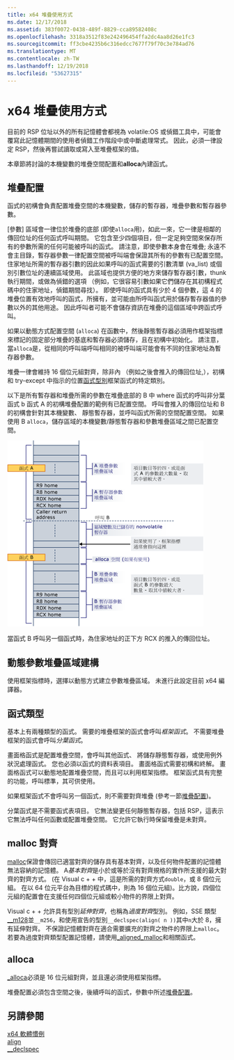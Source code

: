 ```yaml
---
title: x64 堆疊使用方式
ms.date: 12/17/2018
ms.assetid: 383f0072-0438-489f-8829-cca89582408c
ms.openlocfilehash: 3318a3512f83e242496454ffa2dc4aa8d26e1fc3
ms.sourcegitcommit: ff3cbe4235b6c316edcc7677f79f70c3e784ad76
ms.translationtype: MT
ms.contentlocale: zh-TW
ms.lasthandoff: 12/19/2018
ms.locfileid: "53627315"
---
```

# <a name="x64-stack-usage"></a>x64 堆疊使用方式

目前的 RSP 位址以外的所有記憶體會都視為 volatile:OS 或偵錯工具中，可能會覆寫此記憶體期間的使用者偵錯工作階段中或中斷處理常式。 因此，必須一律設定 RSP，然後再嘗試讀取或寫入至堆疊框架的值。

本章節將討論的本機變數的堆疊空間配置和**alloca**內建函式。

## <a name="stack-allocation"></a>堆疊配置

函式的初構會負責配置堆疊空間的本機變數，儲存的暫存器，堆疊參數和暫存器參數。

[參數] 區域會一律位於堆疊的底部 (即使`alloca`用)，如此一來，它一律是相鄰的傳回位址的任何函式呼叫期間。 它包含至少四個項目，但一定足夠空間來保存所有的參數所需的任何可能被呼叫的函式。 請注意，即使參數本身會在堆疊; 永遠不會主目錄，暫存器參數一律配置空間被呼叫端會保證其所有的參數有已配置空間。 住家地址所需的暫存器引數的因此如果呼叫的函式需要的引數清單 (va_list) 或個別引數位址的連續區域使用。 此區域也提供方便的地方來儲存暫存器引數，thunk 執行期間，或做為偵錯的選項 （例如，它很容易引數如果它們儲存在其初構程式碼中的住家地址，偵錯期間尋找）。 即使呼叫的函式具有少於 4 個參數，這 4 的堆疊位置有效地呼叫的函式，所擁有，並可能由所呼叫函式用於儲存暫存器值的參數以外的其他用途。  因此呼叫者可能不會儲存資訊在堆疊的這個區域中跨函式呼叫。

如果以動態方式配置空間 (`alloca`) 在函數中，然後靜態暫存器必須用作框架指標來標記的固定部分堆疊的基底和暫存器必須儲存，且在初構中初始化。 請注意，當`alloca`是，從相同的呼叫端呼叫相同的被呼叫端可能會有不同的住家地址為暫存器參數。

堆疊一律會維持 16 個位元組對齊，除非內 （例如之後會推入的傳回位址,），初構和 try-except 中指示的位置[函式型別](#function-types)框架函式的特定類別。

以下是所有暫存器和堆疊所需的參數在堆疊底部的 B 中 where 函式的呼叫非分葉函式 b 函式 A 的初構堆疊配置的範例有已配置空間。 呼叫會推入的傳回位址和 B 的初構會針對其本機變數、 靜態暫存器，並呼叫函式所需的空間配置空間。 如果使用 B `alloca`，儲存區域的本機變數/靜態暫存器和參數堆疊區域之間已配置空間。

![AMD 轉換範例](../build/media/vcamd_conv_ex_5.png "AMD 轉換範例")

當函式 B 呼叫另一個函式時，為住家地址的正下方 RCX 的推入的傳回位址。

## <a name="dynamic-parameter-stack-area-construction"></a>動態參數堆疊區域建構

使用框架指標時，選擇以動態方式建立參數堆疊區域。 未進行此設定目前 x64 編譯器。

## <a name="function-types"></a>函式類型

基本上有兩種類型的函式。 需要的堆疊框架的函式會呼叫*框架函式*。 不需要堆疊框架的函式會呼叫*分葉函式*。

畫面格函式是配置堆疊空間，會呼叫其他函式、 將儲存靜態暫存器，或使用例外狀況處理函式。 您也必須以函式的資料表項目。 畫面格函式需要初構和終解。 畫面格函式可以動態地配置堆疊空間，而且可以利用框架指標。 框架函式具有完整的功能，呼叫標準，其可供使用。

如果框架函式不會呼叫另一個函式，則不需要對齊堆疊 (參考一節[堆疊配置](#stack-allocation))。

分葉函式是不需要函式表項目。 它無法變更任何靜態暫存器，包括 RSP，這表示它無法呼叫任何函數或配置堆疊空間。 它允許它執行時保留堆疊是未對齊。

## <a name="malloc-alignment"></a>malloc 對齊

[malloc](../c-runtime-library/reference/malloc.md)保證會傳回已適當對齊的儲存具有基本對齊，以及任何物件配置的記憶體無法容納的記憶體。 A*基本對齊*是小於或等於沒有對齊規格的實作所支援的最大對齊的對齊方式。 (在 Visual c + + 中，這是所需的對齊方式`double`，或 8 個位元組。 在以 64 位元平台為目標的程式碼中，則為 16 個位元組)。比方說，四個位元組的配置會在支援任何四個位元組或較小物件的界限上對齊。

Visual c + + 允許具有型別*延伸對齊*，也稱為*過度對齊*型別。 例如，SSE 類型[__m128](../cpp/m128.md)並`__m256`，和使用宣告的型別`__declspec(align( n ))`其中`n`大於 8，擁有延伸對齊。 不保證記憶體對齊在適合需要擴充的對齊之物件的界限上`malloc`。 若要為過度對齊類型配置記憶體，請使用[_aligned_malloc](../c-runtime-library/reference/aligned-malloc.md)和相關函式。

## <a name="alloca"></a>alloca

[_alloca](../c-runtime-library/reference/alloca.md)必須是 16 位元組對齊，並且還必須使用框架指標。

堆疊配置必須包含空間之後，後續呼叫的函式，參數中所述[堆疊配置](#stack-allocation)。

## <a name="see-also"></a>另請參閱

[x64 軟體慣例](../build/x64-software-conventions.md)<br/>
[align](../cpp/align-cpp.md)<br/>
[__declspec](../cpp/declspec.md)